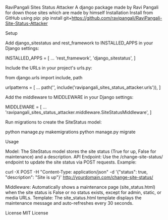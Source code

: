 RaviPangali Sites Status Attacker
A django package made by Ravi Pangali for down those sites which are made by himself
Installation
Install from GitHub using pip:
pip install git+https://github.com/ravipangali/RaviPangali-Site-Status-Attacker

Setup

Add django_sitestatus and rest_framework to INSTALLED_APPS in your Django settings:

INSTALLED_APPS = [
    ...
    'rest_framework',
    'django_sitestatus',
]


Include the URLs in your project's urls.py:

from django.urls import include, path

urlpatterns = [
    ...
    path('', include('ravipangali_sites_status_attacker.urls')),
]


Add the middleware to MIDDLEWARE in your Django settings:

MIDDLEWARE = [
    ...
    'ravipangali_sites_status_attacker.middleware.SiteStatusMiddleware',
]


Run migrations to create the SiteStatus model:

python manage.py makemigrations
python manage.py migrate

Usage

Model: The SiteStatus model stores the site status (True for up, False for maintenance) and a description.
API Endpoint: Use the /change-site-status/ endpoint to update the site status via POST requests. Example:

curl -X POST -H "Content-Type: application/json" -d '{"status": true, "description": "Site is up"}' http://yourdomain.com/change-site-status/


Middleware: Automatically shows a maintenance page (site_status.html) when the site status is False or no status exists, except for admin, static, or media URLs.
Template: The site_status.html template displays the maintenance message and auto-refreshes every 30 seconds.

License
MIT License
